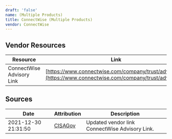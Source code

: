 ```yaml
---
draft: 'false'
name: (Multiple Products)
title: ConnectWise (Multiple Products)
vendor: ConnectWise
---
```


## Vendor Resources
| Resource | Link |
| --- | --- |
| ConnectWise Advisory Link | [https://www.connectwise.com/company/trust/advisories](https://www.connectwise.com/company/trust/advisories) |



## Sources
| Date | Attribution | Description |
| --- | --- | --- |
| 2021-12-30 21:31:50 | [CISAGov](https://raw.githubusercontent.com/cisagov/log4j-affected-db/develop/README.md) | Updated vendor link ConnectWise Advisory Link.  |
